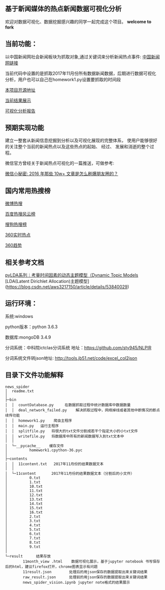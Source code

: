 ## 基于新闻媒体的热点新闻数据可视化分析
欢迎对数据可视化、数据挖掘感兴趣的同学一起完成这个项目。
**welcome to fork**

## 当前功能：

以中国新闻网社会新闻板块为抓取对象,通过关键词来分析新闻热点事件:
[中国新闻网链接](http://www.chinanews.com/society.shtml)

当前代码中设置的是抓取2017年11月份所有数据新闻数据，后期进行数据可视化分析，用户也可以自己在homework1.py设置要抓取的时间段

[本项目开源地址](https://github.com/sty945/news_spider)

[当前结果展示](https://github.com/sty945/news_spider/blob/master/result/news_spider_vision.ipynb)

[可视化分析报告](https://mp.weixin.qq.com/s/LOEuUQe9rsv87S8KISGHJg)

## 预期实现功能
建立一整套从新闻信息挖掘到分析以及可视化展现的完整体系，
使用户能够很好的关注整个当前的新闻热点以及这些热点的起始、 经过、 发展和消逝的整个过程。

微信官方曾经关于新闻热点可视化的一篇推送，可做参考:

[微信小秘密: 2016 年那些 10w+ 文章是怎么刷爆朋友圈的？](http://mp.weixin.qq.com/s/hlWAW8UybzF5jzhNyRx_Bg)

## 国内常用热搜榜
[微博热搜](http://s.weibo.com/top/summary?cate=homepage)

[百度热搜风云榜](http://top.baidu.com/)

[搜狗热搜榜](http://top.sogou.com/)

[360实时热点](https://trends.so.com/hot)

[360趋势](https://trends.so.com/)


## 相关参考文档
[pyLDA系列︱考量时间因素的动态主题模型（Dynamic Topic Models](https://blog.csdn.net/sinat_26917383/article/details/79377761)
[LDA(Latent Dirichlet Allocation)主题模型] (https://blog.csdn.net/aws3217150/article/details/53840029)


## 运行环境：
系统:windows

python版本：python 3.6.3

数据库:mongoDB 3.4.9

分词系统：中科院ictclas分词系统 地址：https://github.com/sty945/NLPIR

分词系统文件转json地址: http://tools.jb51.net/code/excel_col2json

## 目录下文件功能解释
```
news_spider
│  readme.txt
│  
├─bin
│  │  countDatabase.py     在数据抓取过程中统计数据库中数据数量
│  │  deal_network_failed.py    解决抓取过程中，网络掉线或者其他中断情况的断点续传功能
│  │  homework1.py    爬虫主程序
│  │  main.py   运行主程序
│  │  splitfile.py   将很大的txt文件分割成若干个指定大小的小txt文件
│  │  writefile.py   将数据库中所有的新闻数据写入到txt文本中
│  │  
│  └─__pycache__    缓存文件
│          homework1.cpython-36.pyc
│          
├─contents
│  │  11content.txt   2017年11月份的结果数据文本
│  │  
│  └─11content       2017年11月份的结果数据文本（分割后的小文件）
│          0.txt
│          1.txt
│          10.txt
│          11.txt
│          12.txt
│          13.txt
│          14.txt
│          15.txt
│          16.txt
│          2.txt
│          3.txt
│          4.txt
│          5.txt
│          6.txt
│          7.txt
│          8.txt
│          9.txt
│          
└─result      结果存放
        11month_view .html    数据可视化展示，基于jupyter notebook 书写保存后的html，建议firefox打开，chrome图表显示有问题
        11result.json        处理后的用json保存的数据提取出来关键词结果
        raw_result.json      处理前的用json保存的数据提取出来关键词结果
        news_spider_vision.ipynb jupyter note格式的结果展示
```     
